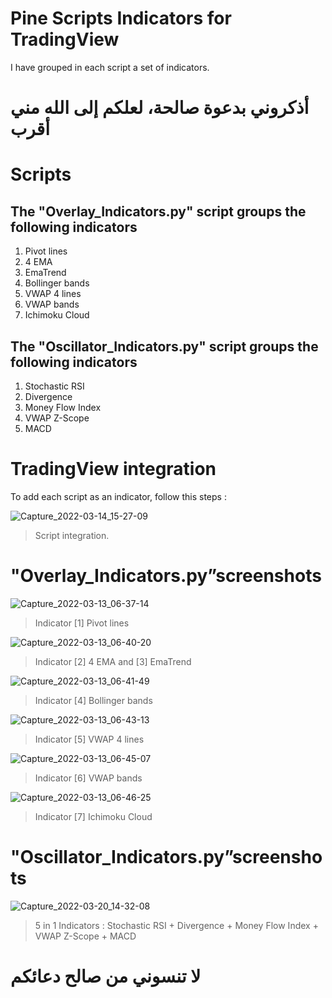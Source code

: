 # Pine Scripts Indicators for TradingView 

I have grouped in each script a set of indicators.

# أذكروني بدعوة صالحة، لعلكم إلى الله مني أقرب

# Scripts

## The "Overlay_Indicators.py" script groups the following indicators
1. Pivot lines
2. 4 EMA
3. EmaTrend
4. Bollinger bands
5. VWAP 4 lines
6. VWAP bands
7. Ichimoku Cloud

## The "Oscillator_Indicators.py" script groups the following indicators
1. Stochastic RSI
2. Divergence
3. Money Flow Index
4. VWAP Z-Scope
5. MACD

# TradingView integration
To add each script as an indicator, follow this steps :

![Capture_2022-03-14_15-27-09](https://user-images.githubusercontent.com/48333539/158247768-d5a052b2-b510-4ce6-bc54-9b777dab6be8.png)
> Script integration.

# "Overlay_Indicators.py”screenshots
![Capture_2022-03-13_06-37-14](https://user-images.githubusercontent.com/48333539/159183697-0897e077-7370-4dc4-97f6-a055489a453b.png)
> Indicator [1] Pivot lines

![Capture_2022-03-13_06-40-20](https://user-images.githubusercontent.com/48333539/159183725-faf534bf-2625-4348-b6b7-cd26eda6a8ab.png)
> Indicator [2] 4 EMA and [3] EmaTrend

![Capture_2022-03-13_06-41-49](https://user-images.githubusercontent.com/48333539/159183766-57c8b327-67b7-4c93-8e2e-b3fc5f2d774c.png)
> Indicator [4] Bollinger bands

![Capture_2022-03-13_06-43-13](https://user-images.githubusercontent.com/48333539/159183777-522e2439-5573-4548-a437-a4b5cf912678.png)
> Indicator [5] VWAP 4 lines

![Capture_2022-03-13_06-45-07](https://user-images.githubusercontent.com/48333539/159183801-57060746-dea6-4d13-a05e-fdcb8f9ebda7.png)
> Indicator [6] VWAP bands


![Capture_2022-03-13_06-46-25](https://user-images.githubusercontent.com/48333539/159183814-fb3494f0-e6a4-4488-ad80-425869bbb31d.png)
> Indicator [7] Ichimoku Cloud


# "Oscillator_Indicators.py”screenshots

![Capture_2022-03-20_14-32-08](https://user-images.githubusercontent.com/48333539/159184092-c530b1cc-86d8-41ca-9621-3f51c44841ca.png)
> 5 in 1 Indicators : Stochastic RSI + Divergence + Money Flow Index + VWAP Z-Scope + MACD

# لا تنسوني من صالح دعائكم
